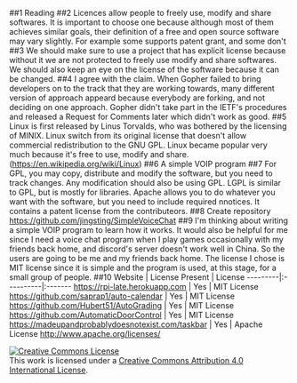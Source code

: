 ##1
Reading
##2
Licences allow people to freely use, modify and share softwares. It is important to choose one because although most of them achieves similar goals, their definition of a free and open source software may vary slightly. For example some supports patent grant, and some don't
##3
We should make sure to use a project that has explicit license because without it we are not protected to freely use modify and share softwares. We should also keep an eye on the license of the software because it can be changed.
##4
I agree with the claim. When Gopher failed to bring developers on to the track that they are working towards, many different version of approach appeard because everybody are forking, and not deciding on one approach. Gopher didn't take part in the IETF's procedures and released a Request for Comments later which didn't work as good.
##5
Linux is first released by Linus Torvalds, who was bothered by the licensing of MINIX. Linux switch from its original license that doesn't allow commercial redistribution to the GNU GPL. Linux became popular very much because it's free to use, modify and share. 
(https://en.wikipedia.org/wiki/Linux)
##6
A simple VOIP program
##7
For GPL, you may copy, distribute and modify the software, but you need to track changes. Any modification should also be using GPL. 
LGPL is similar to GPL, but is mostly for libraries.
Apache allows you to do whatever you want with the software, but you need to include required nnotices. It contains a patent license from the contributeors.
##8
Create repository
https://github.com/jingsting/SimpleVoiceChat
##9
I'm thinking about writing a simple VOIP program to learn how it works. It would also be helpful for me since I need a voice chat program when I play games occasionally with my friends back home, and discord's server doesn't work well in China. So the users are going to be me and my friends back home. The license I chose is MIT license since it is simple and the program is used, at this stage, for a small group of people.
##10
Website | License Present | License
---------|:----------|:-------
https://rpi-late.herokuapp.com | Yes | MIT License
https://github.com/saprap1/auto-calendar | Yes | MIT License
https://github.com/Hubert51/AutoGrading | Yes | MIT License
https://github.com/AutomaticDoorControl | Yes | MIT License
https://madeupandprobablydoesnotexist.com/taskbar | Yes | Apache License  http://www.apache.org/licenses/



<a rel="license" href="http://creativecommons.org/licenses/by/4.0/"><img alt="Creative Commons License" style="border-width:0" src="https://i.creativecommons.org/l/by/4.0/88x31.png" /></a><br />This work is licensed under a <a rel="license" href="http://creativecommons.org/licenses/by/4.0/">Creative Commons Attribution 4.0 International License</a>.